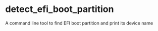 # detect_efi_boot_partition
A command line tool to find EFI boot partition and print its device name
